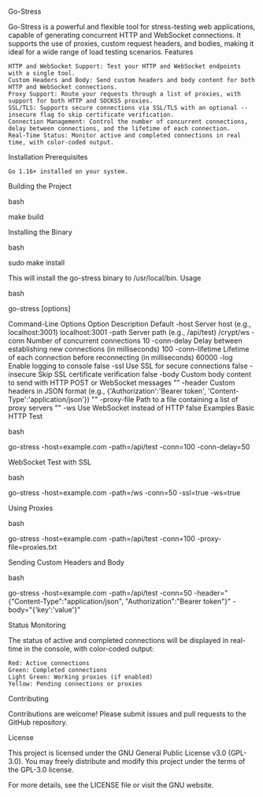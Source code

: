 Go-Stress

Go-Stress is a powerful and flexible tool for stress-testing web applications, capable of generating concurrent HTTP and WebSocket connections. It supports the use of proxies, custom request headers, and bodies, making it ideal for a wide range of load testing scenarios.
Features

    HTTP and WebSocket Support: Test your HTTP and WebSocket endpoints with a single tool.
    Custom Headers and Body: Send custom headers and body content for both HTTP and WebSocket connections.
    Proxy Support: Route your requests through a list of proxies, with support for both HTTP and SOCKS5 proxies.
    SSL/TLS: Supports secure connections via SSL/TLS with an optional --insecure flag to skip certificate verification.
    Connection Management: Control the number of concurrent connections, delay between connections, and the lifetime of each connection.
    Real-Time Status: Monitor active and completed connections in real time, with color-coded output.

Installation
Prerequisites

    Go 1.16+ installed on your system.

Building the Project

bash

make build

Installing the Binary

bash

sudo make install

This will install the go-stress binary to /usr/local/bin.
Usage

bash

go-stress [options]

Command-Line Options
Option	Description	Default
-host	Server host (e.g., localhost:3001)	localhost:3001
-path	Server path (e.g., /api/test)	/crypt/ws
-conn	Number of concurrent connections	10
-conn-delay	Delay between establishing new connections (in milliseconds)	100
-conn-lifetime	Lifetime of each connection before reconnecting (in milliseconds)	60000
-log	Enable logging to console	false
-ssl	Use SSL for secure connections	false
-insecure	Skip SSL certificate verification	false
-body	Custom body content to send with HTTP POST or WebSocket messages	""
-header	Custom headers in JSON format (e.g., {'Authorization':'Bearer token', 'Content-Type':'application/json'})	""
-proxy-file	Path to a file containing a list of proxy servers	""
-ws	Use WebSocket instead of HTTP	false
Examples
Basic HTTP Test

bash

go-stress -host=example.com -path=/api/test -conn=100 -conn-delay=50

WebSocket Test with SSL

bash

go-stress -host=example.com -path=/ws -conn=50 -ssl=true -ws=true

Using Proxies

bash

go-stress -host=example.com -path=/api/test -conn=100 -proxy-file=proxies.txt

Sending Custom Headers and Body

bash

go-stress -host=example.com -path=/api/test -conn=50 -header="{\"Content-Type\":\"application/json\", \"Authorization\":\"Bearer token\"}" -body="{'key':'value'}"

Status Monitoring

The status of active and completed connections will be displayed in real-time in the console, with color-coded output:

    Red: Active connections
    Green: Completed connections
    Light Green: Working proxies (if enabled)
    Yellow: Pending connections or proxies

Contributing

Contributions are welcome! Please submit issues and pull requests to the GitHub repository.

License

This project is licensed under the GNU General Public License v3.0 (GPL-3.0). You may freely distribute and modify this project under the terms of the GPL-3.0 license.

For more details, see the LICENSE file or visit the GNU website.

